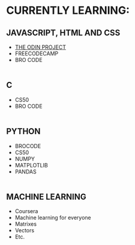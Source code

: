 # CURRENTLY LEARNING:
## JAVASCRIPT, HTML AND CSS ##
* [THE ODIN PROJECT](https://www.theodinproject.com/)
* FREECODECAMP 
* BRO CODE <br/><br/>
## C ## 
* CS50 
* BRO CODE<br/><br/>
## PYTHON ## 
* BROCODE 
* CS50 
* NUMPY 
* MATPLOTLIB 
* PANDAS<br/><br/>
## MACHINE LEARNING ## 
* Coursera
* Machine learning for everyone
* Matrixes
* Vectors
* Etc.
